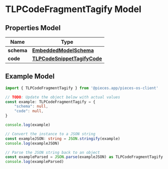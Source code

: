 
# TLPCodeFragmentTagify Model


## Properties Model

Name | Type
------------ | -------------
**schema** | [**EmbeddedModelSchema**](EmbeddedModelSchema)
**code** | [**TLPCodeSnippetTagifyCode**](TLPCodeSnippetTagifyCode)

## Example Model

```typescript
import { TLPCodeFragmentTagify } from '@pieces.app/pieces-os-client'

// TODO: Update the object below with actual values
const example: TLPCodeFragmentTagify = {
    "schema": null,
    "code": null,
}

console.log(example)

// Convert the instance to a JSON string
const exampleJSON: string = JSON.stringify(example)
console.log(exampleJSON)

// Parse the JSON string back to an object
const exampleParsed = JSON.parse(exampleJSON) as TLPCodeFragmentTagify
console.log(exampleParsed)
```


